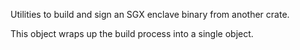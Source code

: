 Utilities to build and sign an SGX enclave binary from another crate.

This object wraps up the build process into a single object.
